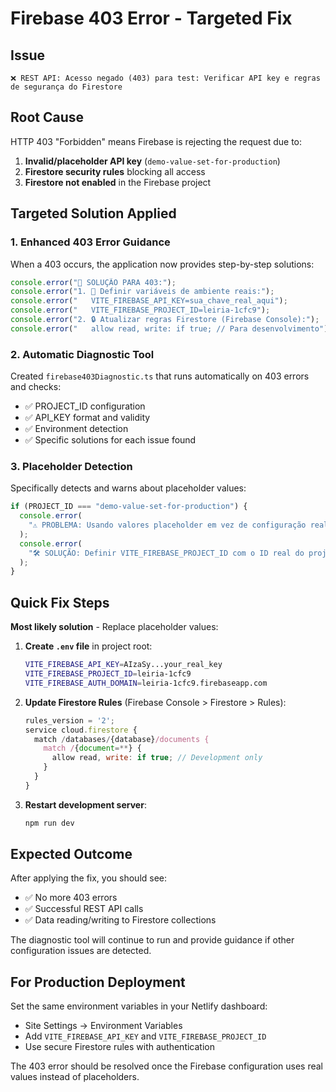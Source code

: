 # Firebase 403 Error - Targeted Fix

## Issue

```
❌ REST API: Acesso negado (403) para test: Verificar API key e regras de segurança do Firestore
```

## Root Cause

HTTP 403 "Forbidden" means Firebase is rejecting the request due to:

1. **Invalid/placeholder API key** (`demo-value-set-for-production`)
2. **Firestore security rules** blocking all access
3. **Firestore not enabled** in the Firebase project

## Targeted Solution Applied

### 1. Enhanced 403 Error Guidance

When a 403 occurs, the application now provides step-by-step solutions:

```typescript
console.error("🔑 SOLUÇÃO PARA 403:");
console.error("1. 🔄 Definir variáveis de ambiente reais:");
console.error("   VITE_FIREBASE_API_KEY=sua_chave_real_aqui");
console.error("   VITE_FIREBASE_PROJECT_ID=leiria-1cfc9");
console.error("2. 🔒 Atualizar regras Firestore (Firebase Console):");
console.error("   allow read, write: if true; // Para desenvolvimento");
```

### 2. Automatic Diagnostic Tool

Created `firebase403Diagnostic.ts` that runs automatically on 403 errors and checks:

- ✅ PROJECT_ID configuration
- ✅ API_KEY format and validity
- ✅ Environment detection
- ✅ Specific solutions for each issue found

### 3. Placeholder Detection

Specifically detects and warns about placeholder values:

```typescript
if (PROJECT_ID === "demo-value-set-for-production") {
  console.error(
    "⚠️ PROBLEMA: Usando valores placeholder em vez de configuração real!",
  );
  console.error(
    "🛠️ SOLUÇÃO: Definir VITE_FIREBASE_PROJECT_ID com o ID real do projeto",
  );
}
```

## Quick Fix Steps

**Most likely solution** - Replace placeholder values:

1. **Create `.env` file** in project root:

   ```bash
   VITE_FIREBASE_API_KEY=AIzaSy...your_real_key
   VITE_FIREBASE_PROJECT_ID=leiria-1cfc9
   VITE_FIREBASE_AUTH_DOMAIN=leiria-1cfc9.firebaseapp.com
   ```

2. **Update Firestore Rules** (Firebase Console > Firestore > Rules):

   ```javascript
   rules_version = '2';
   service cloud.firestore {
     match /databases/{database}/documents {
       match /{document=**} {
         allow read, write: if true; // Development only
       }
     }
   }
   ```

3. **Restart development server**:
   ```bash
   npm run dev
   ```

## Expected Outcome

After applying the fix, you should see:

- ✅ No more 403 errors
- ✅ Successful REST API calls
- ✅ Data reading/writing to Firestore collections

The diagnostic tool will continue to run and provide guidance if other configuration issues are detected.

## For Production Deployment

Set the same environment variables in your Netlify dashboard:

- Site Settings → Environment Variables
- Add `VITE_FIREBASE_API_KEY` and `VITE_FIREBASE_PROJECT_ID`
- Use secure Firestore rules with authentication

The 403 error should be resolved once the Firebase configuration uses real values instead of placeholders.

